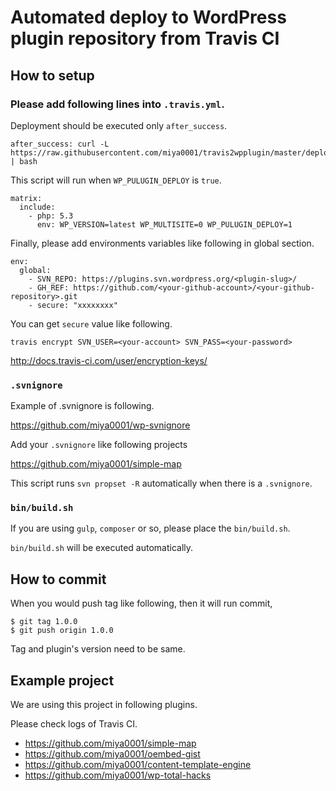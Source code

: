 # Automated deploy to WordPress plugin repository from Travis CI

## How to setup

### Please add following lines into `.travis.yml`.

Deployment should be executed only `after_success`.

```
after_success: curl -L https://raw.githubusercontent.com/miya0001/travis2wpplugin/master/deploy.sh | bash
```

This script will run when `WP_PULUGIN_DEPLOY` is `true`.

```
matrix:
  include:
    - php: 5.3
      env: WP_VERSION=latest WP_MULTISITE=0 WP_PULUGIN_DEPLOY=1
```

Finally, please add environments variables like following in global section.

```
env:
  global:
    - SVN_REPO: https://plugins.svn.wordpress.org/<plugin-slug>/
    - GH_REF: https://github.com/<your-github-account>/<your-github-repository>.git
    - secure: "xxxxxxxx"
```

You can get `secure` value like following.

```
travis encrypt SVN_USER=<your-account> SVN_PASS=<your-password>
```

http://docs.travis-ci.com/user/encryption-keys/

### `.svnignore`

Example of .svnignore is following.

https://github.com/miya0001/wp-svnignore

Add your `.svnignore` like following projects

https://github.com/miya0001/simple-map

This script runs `svn propset -R` automatically  when there is a `.svnignore`.

### `bin/build.sh`

If you are using `gulp`, `composer` or so, please place the `bin/build.sh`.

`bin/build.sh` will be executed automatically.

## How to commit

When you would push tag like following, then it will run commit,

```
$ git tag 1.0.0
$ git push origin 1.0.0
```

Tag and plugin's version need to be same.

## Example project

We are using this project in following plugins.

Please check logs of Travis CI.

* https://github.com/miya0001/simple-map
* https://github.com/miya0001/oembed-gist
* https://github.com/miya0001/content-template-engine
* https://github.com/miya0001/wp-total-hacks
